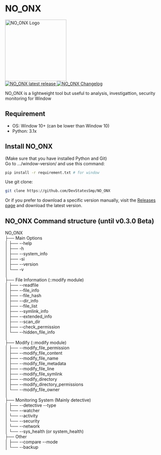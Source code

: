 # NO_ONX
<a href="https://github.com/DevStatesSmp/NO_ONX">
  <img title="NO_ONX - no content lol" src="https://github.com/user-attachments/assets/dd3b4b8d-ec74-429b-a629-2c1b1f3d6aac" width="200" alt="NO_ONX Logo" />
</a>
<br>

<a href="https://github.com/DevStatesSmp/NO_ONX/releases/tag/beta-v0.3.1">
  <img src="https://img.shields.io/badge/NO_ONX-v0.3.1%20Beta-orange?style=flat-square" alt="NO_ONX latest release" title="NO_ONX latest release" />
</a>
<a href="https://github.com/DevStatesSmp/NO_ONX/blob/main/CHANGELOG.md">
  <img src="https://img.shields.io/badge/Changelog-Click me!-blue?style=flat-square" alt="NO_ONX Changelog" title="NO_ONX Changelog" />
</a>

<br>

NO_ONX is a lightweight tool but useful to analysis, investigattion, security monitoring for Window<br>

## Requirement
- OS: Window 10+ (can be lower than Window 10)
- Python: 3.1x

## Install NO_ONX
(Make sure that you have installed Python and Git)<br>
Go to .../window-version/ and use this command:
```bash
pip install -r requirement.txt # for window
```

Use git clone:
```bash
git clone https://github.com/DevStatesSmp/NO_ONX
```

Or if you prefer to download a specific version manually, visit the [Releases page](https://github.com/DevStatesSmp/NO_ONX/releases) and download the latest version.

## NO_ONX Command structure (until v0.3.0 Beta)
NO_ONX <br>
├── Main Options <br>
│   ├── --help <br>
│   ├── -h <br>
│   ├── --system_info <br>
│   ├── -si <br> 
│   ├── --version<br>
│   └── -v<br>
│<br>
├── File Information (::modify module)<br>
│   ├── --readfile<br>
│   ├── --file_info<br>
│   ├── --file_hash<br>
│   ├── --dir_info<br>
│   ├── --file_list<br>
│   ├── --symlink_info<br>
│   ├── --extended_info<br>
│   ├── --scan_dir<br>
│   ├── --check_permission<br>
│   └── --hidden_file_info<br>
│<br>
├── Modify (::modify module)<br>
│   ├── --modify_file_permission<br>
│   ├── --modify_file_content<br>
│   ├── --modify_file_name<br>
│   ├── --modify_file_metadata<br>
│   ├── --modify_file_line<br>
│   ├── --modify_file_symlink<br>
│   ├── --modify_directory<br>
│   ├── --modify_directory_permissions<br>
│   └── --modify_file_owner<br>
│<br>
├── Monitoring System (Mainly detective)<br>
│   ├── --detective --type<br>
│        └── --watcher<br>
│        └── --activity<br>
│        └── --security<br>
│        └── --network<br>
│        └── --sys_health (or system_health)<br>
├── Other<br>
│   ├── --compare --mode<br>
│   └── --backup<br>
